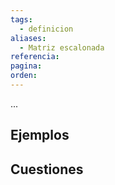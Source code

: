 ```yaml
---
tags:
  - definicion
aliases:
  - Matriz escalonada
referencia: 
pagina: 
orden:
---
```

...

## Ejemplos

## Cuestiones
